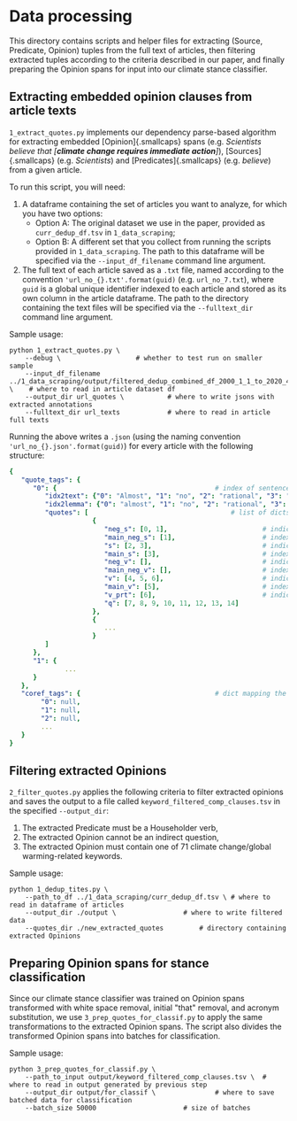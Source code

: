 # Data processing

This directory contains scripts and helper files for extracting (Source, Predicate, Opinion) tuples from the full text of articles, then filtering extracted tuples according to the criteria described in our paper, and finally preparing the Opinion spans for input into our climate stance classifier.

## Extracting embedded opinion clauses from article texts

`1_extract_quotes.py` implements our dependency parse-based algorithm for extracting embedded [Opinion]{.smallcaps} spans (e.g. *Scientists believe that [**climate change requires immediate action**]*), [Sources]{.smallcaps} (e.g. *Scientists*) and [Predicates]{.smallcaps} (e.g. *believe*) from a given article. 

To run this script, you will need:
1. A dataframe containing the set of articles you want to analyze, for which you have two options:
	* Option A: The original dataset we use in the paper, provided as `curr_dedup_df.tsv` in `1_data_scraping`;
	* Option B: A different set that you collect from running the scripts provided in `1_data_scraping`.
	The path to this dataframe will be specified via the `--input_df_filename` command line argument.
1. The full text of each article saved as a `.txt` file, named according to the convention `'url_no_{}.txt'.format(guid)` (e.g. `url_no_7.txt`), where `guid` is a global unique identifier indexed to each article and stored as its own column in the article dataframe. The path to the directory containing the text files will be specified via the `--fulltext_dir` command line argument.

Sample usage:

```
python 1_extract_quotes.py \
	--debug \ 					# whether to test run on smaller sample 
	--input_df_filename ../1_data_scraping/output/filtered_dedup_combined_df_2000_1_1_to_2020_4_12.pkl \ 	# where to read in article dataset df
	--output_dir url_quotes \ 			# where to write jsons with extracted annotations
	--fulltext_dir url_texts 			# where to read in article full texts
```

Running the above writes a `.json` (using the naming convention `'url_no_{}.json'.format(guid)`) for every article with the following structure:

```yaml
{
   "quote_tags": {
      "0": {										# index of sentence within article, as a `str`
         "idx2text": {"0": "Almost", "1": "no", "2": "rational", "3": "people", ... }, 	# dict mapping each token's index within the document to the token's text
         "idx2lemma": {"0": "almost", "1": "no", "2": "rational", "3": "person", ...},  # dict mapping each token's index within the document to the token's lemmatized text
         "quotes": [     								# list of dicts containing annotations for all (Source, Predicate, Opinion) tuples (plus additional modifiers) that occur in the sentence
                     {
                        "neg_s": [0, 1],						# indices of negation tokens modifying the Source (e.g. "**Almost no** rational people would point out that climate change is a hoax.")
                        "main_neg_s": [1],						# index of the head negation token modifying the Source (e.g. "Almost **no** rational people would point out that climate change is a hoax.")    
                        "s": [2, 3],							# indices of Source tokens (e.g. "Almost no **rational people** would point out that climate change is a hoax.")
                        "main_s": [3],							# index of the head Source token (e.g. "Almost no rational **people** would point out that climate change is a hoax.")		
                        "neg_v": [],							# indices of the Predicate negation tokens
                        "main_neg_v": [],						# index of the head Predicate negation token
                        "v": [4, 5, 6],							# indices of the Predicate tokens (e.g. "Almost no rational people **would point out** that climate change is a hoax.")
                        "main_v": [5],							# index of the head Predicate token (e.g. "Almost no rational people would **point** out that climate change is a hoax.")
                        "v_prt": [6],							# indices of tokens that are particles attached to the Predicate (e.g. "Almost no rational people would point **out** that climate change is a hoax.")
                        "q": [7, 8, 9, 10, 11, 12, 13, 14]				# indices of tokens that are part of the embedded Opinion (e.g. "Almost no rational people would point out **that climate change is a hoax.**")
                     },
                     { 
                        ...
                     }
         ]        
      },
      "1": {
              ...
      }
   },
   "coref_tags": {									# dict mapping the index of each token in the document to its co-refering string, if present
        "0": null,
        "1": null,
        "2": null,
        ...
   }
}
```

## Filtering extracted Opinions

`2_filter_quotes.py` applies the following criteria to filter extracted opinions and saves the output to a file called `keyword_filtered_comp_clauses.tsv` in the specified `--output_dir`:
1. The extracted Predicate must be a Householder verb,
2. The extracted Opinion cannot be an indirect question,
3. The extracted Opinion must contain one of 71 climate change/global warming-related keywords. 

Sample usage:
```
python 1_dedup_tites.py \
	--path_to_df ../1_data_scraping/curr_dedup_df.tsv \	# where to read in dataframe of articles
	--output_dir ./output \					# where to write filtered data
	--quotes_dir ./new_extracted_quotes			# directory containing extracted Opinions
```

## Preparing Opinion spans for stance classification

Since our climate stance classifier was trained on Opinion spans transformed with white space removal, initial "that" removal, and acronym substitution, we use `3_prep_quotes_for_classif.py` to apply the same transformations to the extracted Opinion spans. The script also divides the transformed Opinion spans into batches for classification.

Sample usage:
```
python 3_prep_quotes_for_classif.py \
	--path_to_input output/keyword_filtered_comp_clauses.tsv \	# where to read in output generated by previous step
	--output_dir output/for_classif \				# where to save batched data for classification
	--batch_size 50000						# size of batches
```
